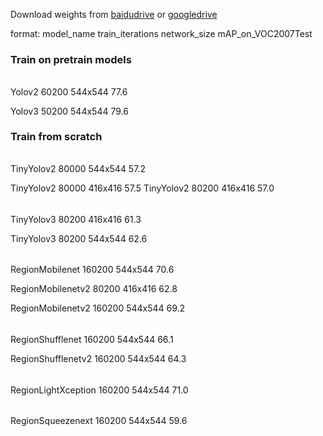 Download weights from [baidudrive](https://pan.baidu.com/s/1a3Z5IUylBs6rI-GYg3RGbw#list/path=%2F) or [googledrive](https://drive.google.com/open?id=1nW3u35_5b0ILs2u9TOQ5Nubjx8-1ewwc)

format: model_name train_iterations network_size mAP_on_VOC2007Test

### Train on pretrain models
######
Yolov2 60200 544x544 77.6

Yolov3 50200 544x544 79.6

### Train from scratch
######
TinyYolov2 80000 544x544 57.2

TinyYolov2 80000 416x416 57.5
TinyYolov2 80200 416x416 57.0

######
TinyYolov3 80200 416x416 61.3

TinyYolov3 80200 544x544 62.6

######
RegionMobilenet 160200 544x544 70.6

RegionMobilenetv2 80200 416x416 62.8

RegionMobilenetv2 160200 544x544 69.2

######
RegionShufflenet 160200 544x544 66.1

RegionShufflenetv2 160200 544x544 64.3

######
RegionLightXception 160200 544x544 71.0

######
RegionSqueezenext 160200 544x544 59.6
